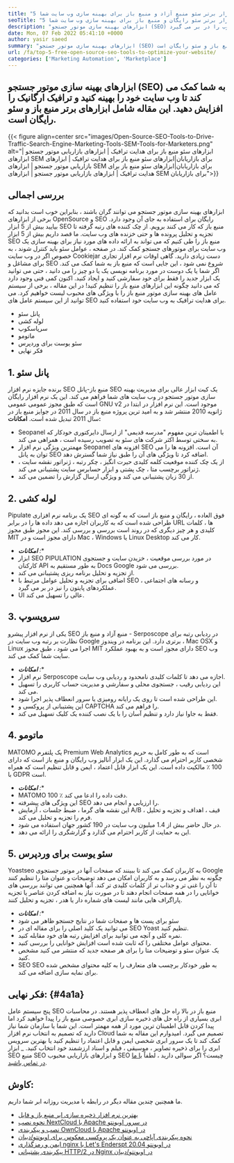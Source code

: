 ```yaml
---
title: "5 ابزار برتر سئو منبع آزاد و منبع باز برای بهینه سازی وب سایت شما" 
seoTitle: "5 ابزار برتر سئو رایگان و منبع باز برای بهینه سازی وب سایت شما" 
description: "ابزارهای بهینه سازی موتور جستجو (SEO) به شما کمک می کند تا وب سایت خود را بهینه کنید و ترافیک ارگانیک را افزایش دهید. این مقاله ابزارهای سئو منبع باز محبوب را در بر می گیرد." 
date: Mon, 07 Feb 2022 05:41:10 +0000
author: yasir saeed
summary: "ابزارهای بهینه سازی موتور جستجو (SEO) به شما کمک می کند تا وب سایت خود را بهینه کنید و ترافیک ارگانیک را افزایش دهید. این مقاله شامل ابزارهای برتر منبع باز و سئو رایگان است." 
url: /fa/top-5-free-open-source-seo-tools-to-optimize-your-website/
categories: ['Marketing Automation', 'Marketplace']
---
```


## ابزارهای بهینه سازی موتور جستجو (SEO) به شما کمک می کند تا وب سایت خود را بهینه کنید و ترافیک ارگانیک را افزایش دهید. این مقاله شامل ابزارهای برتر منبع باز و سئو رایگان است.

{{< figure align=center src="images/Open-Source-SEO-Tools-to-Drive-Traffic-Search-Engine-Marketing-Tools-SEM-Tools-for-Marketers.png" alt="ابزارهای سئو منبع باز برای هدایت ترافیک | ابزارهای بازاریابی موتور جستجو | ابزارهای SEM برای بازاریابان|ابزارهای سئو منبع باز برای هدایت ترافیک | ابزارهای بازاریابی موتور جستجو | ابزارهای SEM برای بازاریابان|ابزارهای سئو منبع باز برای هدایت ترافیک | ابزارهای بازاریابی موتور جستجو | ابزارهای SEM برای بازاریابان">}}


##  **بررسی اجمالی**  
ابزارهای بهینه سازی موتور جستجو می توانند گران باشند ، بنابراین خوب است بدانید که برخی از ابزارهای OpenSource و SEO رایگان برای استفاده به جای آن وجود دارد. بیایید بیش از 5 ابزار SEO منبع باز که کار می کنند برویم. از چک کننده های رتبه گرفته تا تجزیه و تحلیل پرونده ها و حتی خزنده های وب سایت. ما قصد داریم بیش از 5 ابزار SEO منبع باز را طی کنیم که می تواند به ارائه داده های مورد نیاز برای بهینه سازی یک وب سایت برای موتورهای جستجو کمک کند.
در صفحه ، عوامل سئو باید کنترل شوند ، به خصوص اگر در وب سایت Cookiejar دست زیادی دارید. گاهی اوقات نرم افزار تجاری برای مشاغل و SEO شروع نمی شود ، این جایی است که منبع باز به شما کمک می کند. اگر شما یا یک دوست در مورد برنامه نویسی یک یا دو چیز را می دانید ، حتی می توانید یک ابزار جدید را فقط برای خود سفارشی کنید و ایجاد کنید. اکنون کمی فنی وجود دارد که می دانید چگونه این ابزارهای منبع باز را تنظیم کنید!
در این مقاله ، برخی از سیستم عامل های بهینه سازی موتور منبع باز را با ویژگی های محبوب لیست خواهیم کرد. می توانید از این سیستم عامل های SEO برای هدایت ترافیک به وب سایت خود استفاده کنید.
  * پانل سئو
  * لوله کشی
  * سرپاسکوپ
  * ماتومو
  * سئو یوست برای وردپرس
  * فکر نهایی

## 1. پانل سئو
برنده جایزه نرم افزار SEO منبع باز-پانل SEO یک کیت ابزار عالی برای مدیریت بهینه سازی موتور جستجو در وب سایت های شما فراهم می کند. این یک نرم افزار رایگان است که طبق مجوز عمومی عمومی GNU v2 موجود است. این نرم افزار در ابتدا در ژانویه 2010 منتشر شد و به امید ترین پروژه منبع باز در سال 2011 در جوایز منبع باز در سال 2011 تبدیل شده است.
 **امکانات:**  
  * Seopanel با اطمینان ترین مفهوم "مدرسه قدیمی" از ارسال دایرکتوری خودکار که به سختی توسط اکثر شرکت های سئو به تصویب رسیده است ، همراهی می کند.
  * مهمترین ویژگی نرم افزار Seopanel افزونه های SEO آن است. افزونه ها را می توان به پانل SEO اضافه کرد تا ویژگی های آن را طبق نیاز شما گسترش دهد.
  * از یک چک کننده موقعیت کلمه کلیدی حیرت انگیز ، چکر رتبه ، ژنراتور نقشه سایت ، ژنراتور برچسب متا ، چک پشتی و ابزار حسابرس سایت پشتیبانی می کند.
  * از 30 زبان پشتیبانی می کند و ویژگی ارسال گزارش را تضمین می کند.

## 2. لوله کشی
Pipulate یک برنامه نرم افزاری SEO فوق العاده ، رایگان و منبع باز است که به گونه ای طراحی شده است که به کاربران اجازه می دهد داده ها را در برابر URL ها ، کلمات کلیدی و هر چیز دیگری که در روند است بررسی و بررسی کند. این مجوز طبق مجوز MIT دارای مجوز است و در Mac ، Windows یا Linux Desktop کار می کند.
*  ***امکانات**  :** 
  * ابزار SEO PIPULATION در مورد بررسی موقعیت ، خزیدن سایت و جستجوی کارکنان API به طور مستقیم به Docs Google بررسی می شود.
  * از تجزیه و تحلیل برنامه ریزی پشتیبانی می کند.
  * اضافی برای تجزیه و تحلیل عوامل مرتبط با SEO و رسانه های اجتماعی ، عملکردهای پایتون را نیز در بر می گیرد.
  * UI عالی را تسهیل می کند.

## 3. سروپسوپ
یکی از نرم افزار پیشرو SEO منبع آزاد و منبع باز - Serposcope در ردیابی رتبه برای نظارت بر رتبه وب سایت در Google برتری دارد. این برنامه در ویندوز ، Mac OSX و Linux اجرا می شود ، طبق مجوز MIT دارای مجوز است و به بهبود عملکرد SEO وب سایت شما کمک می کند.
*  ***امکانات**  :** 
  * نرم افزار Serposcope اجازه می دهد تا کلمات کلیدی نامحدود و ردیابی وب سایت.
  * این ردیابی رقیب ، جستجوی محلی و سفارشی و مدیریت حساب کاربری را تسهیل می کند.
  * این طراحی شده است تا روی یک رایانه رومیزی یا سرور انعطاف پذیر اجرا شود.
  * این پشتیبانی از پروکسی و CAPTCHA را فراهم می کند.
  * فقط به جاوا نیاز دارد و تنظیم آسان را با یک نصب کننده یک کلیک تسهیل می کند.

## 4. ماتومو
MATOMO یک پلتفرم Premium Web Analytics است که به طور کامل به حریم شخصی کاربر احترام می گذارد. این یک ابزار آنالیز وب رایگان و منبع باز است که دارای 100 ٪ مالکیت داده است. این یک ابزار قابل اعتماد ، ایمن و قابل تنظیم است که همراه با GDPR است.
*  ***امکانات**  :** 
  * MATOMO 100 ٪ دقت داده را ادعا می کند.
  * این ویژگی های پیشرفته SEO را ارزیابی و انجام می دهد.
  * این نقشه های گرما ، ضبط جلسات ، آزمایش A/B ، قیف ، اهداف و تجزیه و تحلیل فرم را تجزیه و تحلیل می کند.
  * در حال حاضر بیش از 1.4 میلیون وب سایت در 190 کشور جهان استفاده می شود.
  * این به حمایت از کاربر احترام می گذارد و گزارشگری را ارائه می دهد.

## 5. سئو یوست برای وردپرس
Yoastseo به کاربران کمک می کند تا ببینند که صفحات آنها در موتور جستجوی Google چگونه به نظر می رسد و به کاربران امکان می دهد توضیحات و عنوان متا را تنظیم کنند تا آن را غنی تر و جذاب تر از کلمات کلیدی تر کند. آنها همچنین می توانند بررسی های خوانایی را در همه صفحات انجام دهند تا در صورت نیاز به اضافه کردن عناصر یا تجزیه پاراگراف هایی مانند لیست های شماره دار یا هدر ، تجزیه و تحلیل کنند.
*  ***امکانات**  :** 
  * سئو برای پست ها و صفحات شما در نتایج جستجو ظاهر می شود
  * می توانید یک کلید اصلی را برای مقاله ای در SEO Yoast تنظیم کنید.
  * نمره کلی و آنچه می توانید برای افزایش رتبه های خود مقابله کنید.
  * محتوای عوامل مختلفی را که ثابت شده است افزایش خوانایی را بررسی کنید.
  * یک عنوان سئو و توضیحات متا را برای هر صفحه جدید که منتشر می کنید مشخص کنید.
  * SEO SEO به طور خودکار برچسب های متعارف را به کلیه محتوای مشخص شده برای نمایه سازی اضافه می کند.

##  **فکر نهایی:**   {#4a1a}

پنج سیستم عامل SEO منبع باز در بالا راه حل های انعطاف پذیر هستند. در محاسبات ابری بسیاری از راه حل های ذخیره سازی ابری خصوصی منبع باز را پیدا خواهید کرد اما پیدا کردن قابل اطمینان ترین مورد از همه مهمتر است. این شما یا سازمان شما نیاز دارید که تصمیم به انتخاب نرم افزار Cloud تصمیم می گیرد. امیدوارم این مقاله به شما کمک کند تا یک سرور ابری شخصی ایمن و قابل اعتماد را تنظیم کنید یا بهترین سرویس ابری را برای ذخیره تصاویر ، موسیقی ، فیلم و اسناد ارزشمند خود انتخاب کنید.
_ ابزار SEO منبع SEO و ابزارهای بازاریابی محبوب SEO چیست؟ اگر سوالی دارید ، لطفاً [با ما در تماس باشید][1].

## کاوش:
ما همچنین چندین مقاله دیگر در رابطه با مدیریت روزانه ابر شما داریم.
  * [بهترین نرم افزار ذخیره سازی ابر منبع باز و فایل][2]
  * [نحوه نصب NextCloud با Apache در سرور اوبونتو][3]
  * [نصب و پیکربندی OwnCloud با Apache در اوبونتو][4]
  * [نحوه پیکربندی آپاچی به عنوان یک پروکسی معکوس برای اوبونتو/دبیان][5]
  * [ایمن و رمزگذاری nginx با Let's Enderspt در اوبونتو 20.04][6]
  * [پیکربندی پشتیبانی HTTP/2 در Nginx در اوبونتو/دبیان][7]



[1]: mailto:yasir.saeed@aspose.com
[2]: https://products.containerize.com/backup-and-sync/
[3]: https://blog.containerize.com/backup-and-sync-software/how-to-install-nextcloud-with-apache-on-ubuntu-server/
[4]: https://blog.containerize.com/backup-and-sync-software/how-to-install-and-configure-owncloud-with-apache-on-ubuntu/
[5]: https://blog.containerize.com/web-server-solution-stack/how-to-configure-apache-as-a-reverse-proxy-for-ubuntudebian/
[6]: https://blog.containerize.com/web-server-solution-stack/how-to-secure-nginx-with-letsencrypt-on-ubuntu-20-04/
[7]: https://blog.containerize.com/web-server-solution-stack/how-to-configure-http2-support-in-nginx-on-ubuntudebian/
